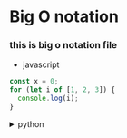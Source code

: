 # Big O notation

### this is big o notation file

- javascript

```javascript
const x = 0;
for (let i of [1, 2, 3]) {
  console.log(i);
}
```

<details><summary>python</summary>
<p>

```python
x=[1,2,3]
for i in x:
    print(i)
```

</p>
</details>
